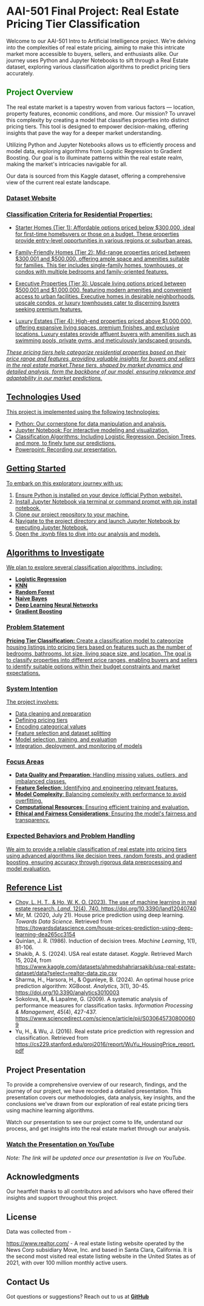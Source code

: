 # AAI-501 Final Project: Real Estate Pricing Tier Classification

Welcome to our AAI-501 Intro to Artificial Intelligence project. We're delving into the complexities of real estate pricing, aiming to make this intricate market more accessible to buyers, sellers, and enthusiasts alike. Our journey uses Python and Jupyter Notebooks to sift through a Real Estate dataset, exploring various classification algorithms to predict pricing tiers accurately.

## <span style="color:green;">**Project Overview**</span>

The real estate market is a tapestry woven from various factors — location, property features, economic conditions, and more. Our mission? To unravel this complexity by creating a model that classifies properties into distinct pricing tiers. This tool is designed to empower decision-making, offering insights that pave the way for a deeper market understanding.

Utilizing Python and Jupyter Notebooks allows us to efficiently process and model data, exploring algorithms from Logistic Regression to Gradient Boosting. Our goal is to illuminate patterns within the real estate realm, making the market's intricacies navigable for all.

Our data is sourced from this Kaggle dataset, offering a comprehensive view of the current real estate landscape.
### **<a href="https://www.kaggle.com/datasets/ahmedshahriarsakib/usa-real-estate-dataset/data?select=realtor-data.zip.csv">Dataset Website**

### **Classification Criteria for Residential Properties:**

* Starter Homes (Tier 1): Affordable options priced below $300,000, ideal for first-time homebuyers or those on a budget. These properties provide entry-level opportunities in various regions or suburban areas.

* Family-Friendly Homes (Tier 2): Mid-range properties priced between $300,001 and $500,000, offering ample space and amenities suitable for families. This tier includes single-family homes, townhouses, or condos with multiple bedrooms and family-oriented features.

* Executive Properties (Tier 3): Upscale living options priced between $500,001 and $1,000,000, featuring modern amenities and convenient access to urban facilities. Executive homes in desirable neighborhoods, upscale condos, or luxury townhouses cater to discerning buyers seeking premium features.

* Luxury Estates (Tier 4): High-end properties priced above $1,000,000, offering expansive living spaces, premium finishes, and exclusive locations. Luxury estates provide affluent buyers with amenities such as swimming pools, private gyms, and meticulously landscaped grounds.

<i>These pricing tiers help categorize residential properties based on their price range and features, providing valuable insights for buyers and sellers in the real estate market.These tiers, shaped by market dynamics and detailed analysis, form the backbone of our model, ensuring relevance and adaptability in our market predictions.</i>

## **Technologies Used**

This project is implemented using the following technologies:
* Python: Our cornerstone for data manipulation and analysis.
* Jupyter Notebook: For interactive modeling and visualization.
* Classification Algorithms: Including Logistic Regression, Decision Trees, and more, to finely tune our predictions.
* Powerpoint: Recording our presentation.

## **Getting Started**

To embark on this exploratory journey with us:

1. Ensure Python is installed on your device (official Python website).
2. Install Jupyter Notebook via terminal or command prompt with pip install notebook.
3. Clone our project repository to your machine.
4. Navigate to the project directory and launch Jupyter Notebook by executing Jupyter Notebook.
5. Open the .ipynb files to dive into our analysis and models.

## **Algorithms to Investigate**

We plan to explore several classification algorithms, including:
- **Logistic Regression**
- **KNN**
- **Random Forest**
- **Naive Bayes**
- **Deep Learning Neural Networks**
- **Gradient Boosting**

### **Problem Statement**

**Pricing Tier Classification:** Create a classification model to categorize housing listings into pricing tiers based on features such as the number of bedrooms, bathrooms, lot size, living space size, and location. The goal is to classify properties into different price ranges, enabling buyers and sellers to identify suitable options within their budget constraints and market expectations. 

### **System Intention**

The project involves:
- Data cleaning and preparation
- Defining pricing tiers
- Encoding categorical values
- Feature selection and dataset splitting
- Model selection, training, and evaluation
- Integration, deployment, and monitoring of models

### **Focus Areas**

- **Data Quality and Preparation**: Handling missing values, outliers, and imbalanced classes.
- **Feature Selection**: Identifying and engineering relevant features.
- **Model Complexity**: Balancing complexity with performance to avoid overfitting.
- **Computational Resources**: Ensuring efficient training and evaluation.
- **Ethical and Fairness Considerations**: Ensuring the model's fairness and transparency.

### **Expected Behaviors and Problem Handling**

We aim to provide a reliable classification of real estate into pricing tiers using advanced algorithms like decision trees, random forests, and gradient boosting, ensuring accuracy through rigorous data preprocessing and model evaluation.

## **Reference List**

- Choy, L. H. T., & Ho, W. K. O. (2023). The use of machine learning in real estate research. *Land*, 12(4), 740. https://doi.org/10.3390/land12040740
- Mir, M. (2020, July 21). House price prediction using deep learning. *Towards Data Science*. Retrieved from https://towardsdatascience.com/house-prices-prediction-using-deep-learning-dea265cc3154
- Quinlan, J. R. (1986). Induction of decision trees. *Machine Learning*, 1(1), 81-106.
- Shakib, A. S. (2024). USA real estate dataset. *Kaggle*. Retrieved March 15, 2024, from https://www.kaggle.com/datasets/ahmedshahriarsakib/usa-real-estate-dataset/data?select=realtor-data.zip.csv
- Sharma, H., Harsora, H., & Ogunleye, B. (2024). An optimal house price prediction algorithm: XGBoost. *Analytics*, 3(1), 30-45. https://doi.org/10.3390/analytics3010003
- Sokolova, M., & Lapalme, G. (2009). A systematic analysis of performance measures for classification tasks. *Information Processing & Management*, 45(4), 427-437. https://www.sciencedirect.com/science/article/pii/S0306457308000609
- Yu, H., & Wu, J. (2016). Real estate price prediction with regression and classification. Retrieved from https://cs229.stanford.edu/proj2016/report/WuYu_HousingPrice_report.pdf

## **Project Presentation**

To provide a comprehensive overview of our research, findings, and the journey of our project, we have recorded a detailed presentation. This presentation covers our methodologies, data analysis, key insights, and the conclusions we've drawn from our exploration of real estate pricing tiers using machine learning algorithms.

Watch our presentation to see our project come to life, understand our process, and get insights into the real estate market through our analysis.

### <a href="https://www.youtube.com/watch?v=video_id" target="_blank">**Watch the Presentation on YouTube**</a>

<I>Note: The link will be updated once our presentation is live on YouTube.</i>

## **Acknowledgments**

Our heartfelt thanks to all contributors and advisors who have offered their insights and support throughout this project.

## License
Data was collected from -

https://www.realtor.com/ - A real estate listing website operated by the News Corp subsidiary Move, Inc. and based in Santa Clara, California. It is the second most visited real estate listing website in the United States as of 2021, with over 100 million monthly active users.

## **Contact Us**
Got questions or suggestions? Reach out to us at **<a href="https://github.com/oxayavongsa/aai-501-final-team-4">GitHub**


<!-- Include more sections as needed -->
